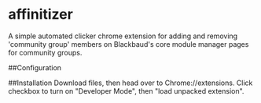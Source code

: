 # affinitizer
A simple automated clicker chrome extension for adding and removing 'community group' members on Blackbaud's core module manager pages for community groups.


##Configuration


##Installation
Download files, then head over to Chrome://extensions. Click checkbox to turn on "Developer Mode", then "load unpacked extension".

